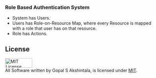 ### Role Based Authentication System

- System has Users.
- Users has Role-on-Resource Map, where every Resource is mapped with a role that user has on that resource.
- Role has Actions.

## License
<a rel="license" href="https://opensource.org/licenses/MIT">
<img alt="MIT License" 
style="border-width:0" src="https://upload.wikimedia.org/wikipedia/commons/thumb/0/0c/MIT_logo.svg/800px-MIT_logo.svg.png" width="88" height="31"/></a><br/>
All Software written by Gopal S Akshintala, is licensed under <a rel="license" href="https://opensource.org/licenses/MIT">MIT</a>.
